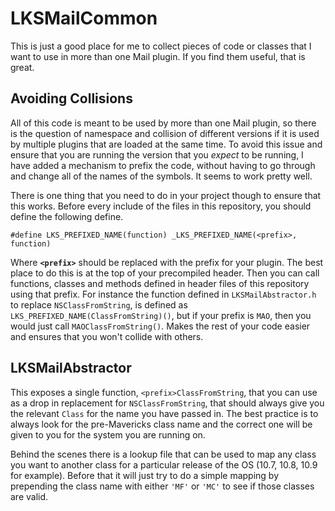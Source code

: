 # LKSMailCommon

This is just a good place for me to collect pieces of code or classes that I want to use in more than one Mail plugin. If you find them useful, that is great.

## Avoiding Collisions

All of this code is meant to be used by more than one Mail plugin, so there is the question of namespace and collision of different versions if it is used by multiple plugins that are loaded at the same time. To avoid this issue and ensure that you are running the version that you _expect_ to be running, I have added a mechanism to prefix the code, without having to go through and change all of the names of the symbols. It seems to work pretty well.

There is one thing that you need to do in your project though to ensure that this works. Before every include of the files in this repository, you should define the following define.

	#define	LKS_PREFIXED_NAME(function)	_LKS_PREFIXED_NAME(<prefix>, function)

Where **`<prefix>`** should be replaced with the prefix for your plugin. The best place to do this is at the top of your precompiled header. Then you can call functions, classes and methods defined in header files of this repository using that prefix. For instance the function defined in `LKSMailAbstractor.h` to replace `NSClassFromString`, is defined as `LKS_PREFIXED_NAME(ClassFromString)()`, but if your prefix is `MAO`, then you would just call `MAOClassFromString()`. Makes the rest of your code easier and ensures that you won't collide with others.

## LKSMailAbstractor

This exposes a single function, `<prefix>ClassFromString`, that you can use as a drop in replacement for `NSClassFromString`, that should always give you the relevant `Class` for the name you have passed in. The best practice is to always look for the pre-Mavericks class name and the correct one will be given to you for the system you are running on.

Behind the scenes there is a lookup file that can be used to map any class you want to another class for a particular release of the OS (10.7, 10.8, 10.9 for example). Before that it will just try to do a simple mapping by prepending the class name with either `'MF'` or `'MC'` to see if those classes are valid.
